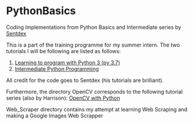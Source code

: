 # PythonBasics
Coding Implementations from Python Basics and Intermediate series by [Sentdex](https://pythonprogramming.net/)

This is a part of the training programme for my summer intern.
The two tutorials I will be following are listed as follows:
1. [Learning to program with Python 3 (py 3.7)](https://www.youtube.com/playlist?list=PLQVvvaa0QuDeAams7fkdcwOGBpGdHpXln)
2. [Intermediate Python Programming](https://www.youtube.com/playlist?list=PLQVvvaa0QuDfju7ADVp5W1GF9jVhjbX-_)

All credit for the code goes to Sentdex (his tutorials are brilliant). 

Furthermore, the directory OpenCV corresponds to the following tutorial series (also by Harrison):
[OpenCV with Python](https://pythonprogramming.net/loading-images-python-opencv-tutorial/)

Web_Scraper directory contains my attempt at learning Web Scraping and making a Google Images Web Scrapper
